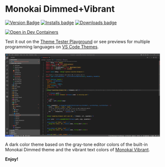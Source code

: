 # Monokai Dimmed+Vibrant

[![Version Badge](https://img.shields.io/visual-studio-marketplace/v/alexravenna.monokai-dimmed-vibrant)](https://marketplace.visualstudio.com/items?itemName=alexravenna.monokai-dimmed-vibrant)
[![Installs badge](https://img.shields.io/visual-studio-marketplace/i/alexravenna.monokai-dimmed-vibrant)](https://marketplace.visualstudio.com/items?itemName=alexravenna.monokai-dimmed-vibrant)
[![Downloads badge](https://img.shields.io/visual-studio-marketplace/d/alexravenna.monokai-dimmed-vibrant)](https://marketplace.visualstudio.com/items?itemName=alexravenna.monokai-dimmed-vibrant)

[![Open in Dev Containers](https://img.shields.io/static/v1?label=Dev%20Containers&message=Open&color=blue&logo=visualstudiocode)](https://vscode.dev/redirect?url=vscode://ms-vscode-remote.remote-containers/cloneInVolume?url=https://github.com/alexravenna/vscode-dimmed-vibrant)

Test it out on the [Theme Tester Playground](https://vscode.dev/theme/alexravenna.monokai-dimmed-vibrant/) or see previews for multiple programming languages on [VS Code Themes](https://vscodethemes.com/e/alexravenna.monokai-dimmed-vibrant/monokai-dimmedvibrant).

![Screenshot](screenshot.png)

A dark color theme based on the gray-tone editor colors of the built-in Monokai Dimmed theme and the vibrant text colors of [Monokai Vibrant](https://marketplace.visualstudio.com/items?itemName=s3gf4ult.monokai-vibrant).

**Enjoy!**
